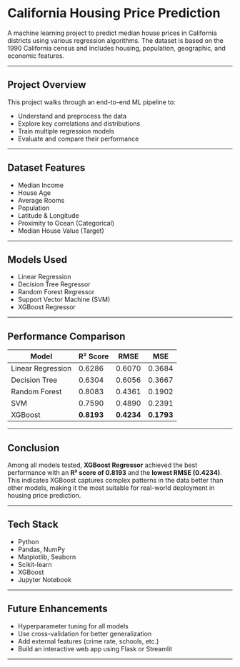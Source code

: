 
# California Housing Price Prediction

A machine learning project to predict median house prices in California districts using various regression algorithms. The dataset is based on the 1990 California census and includes housing, population, geographic, and economic features.

---

##  Project Overview

This project walks through an end-to-end ML pipeline to:

- Understand and preprocess the data
- Explore key correlations and distributions
- Train multiple regression models
- Evaluate and compare their performance

---

##  Dataset Features

- Median Income
- House Age
- Average Rooms
- Population
- Latitude & Longitude
- Proximity to Ocean (Categorical)
- Median House Value (Target)

---

##  Models Used

- Linear Regression  
- Decision Tree Regressor  
- Random Forest Regressor  
- Support Vector Machine (SVM)  
- XGBoost Regressor  

---

##  Performance Comparison

| Model               | R² Score | RMSE   | MSE   |
|---------------------|----------|--------|--------|
| Linear Regression   | 0.6286   | 0.6070 | 0.3684 |
| Decision Tree       | 0.6304   | 0.6056 | 0.3667 |
| Random Forest       | 0.8083   | 0.4361 | 0.1902 |
| SVM                 | 0.7590   | 0.4890 | 0.2391 |
| XGBoost             | **0.8193** | **0.4234** | **0.1793** |

---

##  Conclusion

Among all models tested, **XGBoost Regressor** achieved the best performance with an **R² score of 0.8193** and the **lowest RMSE (0.4234)**. This indicates XGBoost captures complex patterns in the data better than other models, making it the most suitable for real-world deployment in housing price prediction.

---

##  Tech Stack

- Python  
- Pandas, NumPy  
- Matplotlib, Seaborn  
- Scikit-learn  
- XGBoost  
- Jupyter Notebook  

---

##  Future Enhancements

- Hyperparameter tuning for all models  
- Use cross-validation for better generalization  
- Add external features (crime rate, schools, etc.)  
- Build an interactive web app using Flask or Streamlit

---



